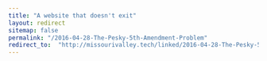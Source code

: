 ```yaml
---
title: "A website that doesn't exit"
layout: redirect
sitemap: false
permalink: "/2016-04-28-The-Pesky-5th-Amendment-Problem"
redirect_to:  "http://missourivalley.tech/linked/2016-04-28-The-Pesky-5th-Amendment-Problem"
---
```

